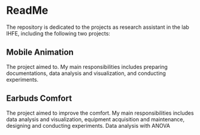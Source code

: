 # ReadMe

The repository is dedicated to the projects as research assistant in the lab IHFE, including the following two projects:

## Mobile Animation
The project aimed to. My main responsibilities includes preparing documentations, data analysis and visualization, and conducting experiments.

## Earbuds Comfort
The project aimed to improve the comfort. My main responsibilities includes data analysis and visualization, equipment acquisition and maintenance, designing and conducting experiments. Data analysis with ANOVA
